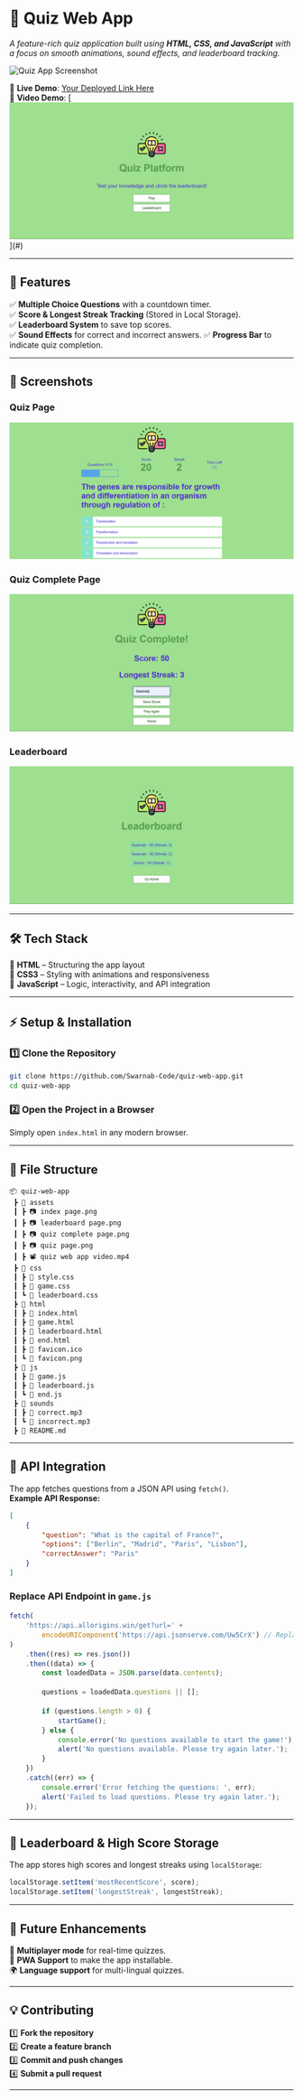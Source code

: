 # 📌 Quiz Web App

_A feature-rich quiz application built using **HTML, CSS, and JavaScript** with a focus on smooth animations, sound effects, and leaderboard tracking._

![Quiz App Screenshot](./assets/index%20page.png/800x400)

🔗 **Live Demo**: [Your Deployed Link Here](#)  
🎥 **Video Demo**: [[![Watch the demo](./assets/index%20page.png)](https://drive.google.com/file/d/1Exz1Xta3ncuTFjoghb-O2jRa5MTWeQG0/view?usp=drive_link)](#)

---

## 🚀 Features

✅ **Multiple Choice Questions** with a countdown timer.  
✅ **Score & Longest Streak Tracking** (Stored in Local Storage).  
✅ **Leaderboard System** to save top scores.  
✅ **Sound Effects** for correct and incorrect answers.
✅ **Progress Bar** to indicate quiz completion.

---

## 📸 Screenshots

### **Quiz Page**

![Quiz Page](./assets/quiz%20page.png)

### **Quiz Complete Page**

![Quiz Complete Page](./assets/quiz%20complete%20page.png)

### **Leaderboard**

![Leaderboard Page](./assets/leaderboard%20page.png)

---

## 🛠 Tech Stack

🔹 **HTML** – Structuring the app layout  
🔹 **CSS3** – Styling with animations and responsiveness  
🔹 **JavaScript** – Logic, interactivity, and API integration

---

## ⚡ Setup & Installation

### 1️⃣ Clone the Repository

```sh
git clone https://github.com/Swarnab-Code/quiz-web-app.git
cd quiz-web-app
```

### 2️⃣ Open the Project in a Browser

Simply open `index.html` in any modern browser.

---

## 📜 File Structure

```
📦 quiz-web-app
 ┣ 📂 assets
 ┃ ┣ 📷 index page.png
 ┃ ┣ 📷 leaderboard page.png
 ┃ ┣ 📷 quiz complete page.png
 ┃ ┣ 📷 quiz page.png
 ┃ ┣ 📽️ quiz web app video.mp4
 ┣ 📂 css
 ┃ ┣ 📄 style.css
 ┃ ┣ 📄 game.css
 ┃ ┗ 📄 leaderboard.css
 ┣ 📂 html
 ┃ ┣ 📄 index.html
 ┃ ┣ 📄 game.html
 ┃ ┣ 📄 leaderboard.html
 ┃ ┣ 📄 end.html
 ┃ ┣ 📄 favicon.ico
 ┃ ┗ 📄 favicon.png
 ┣ 📂 js
 ┃ ┣ 📄 game.js
 ┃ ┣ 📄 leaderboard.js
 ┃ ┗ 📄 end.js
 ┣ 📂 sounds
 ┃ ┣ 📄 correct.mp3
 ┃ ┗ 📄 incorrect.mp3
 ┣ 📄 README.md
```

---

## 📡 API Integration

The app fetches questions from a JSON API using `fetch()`.  
**Example API Response:**

```json
[
	{
		"question": "What is the capital of France?",
		"options": ["Berlin", "Madrid", "Paris", "Lisbon"],
		"correctAnswer": "Paris"
	}
]
```

### Replace API Endpoint in `game.js`

```js
fetch(
	'https://api.allorigins.win/get?url=' +
		encodeURIComponent('https://api.jsonserve.com/Uw5CrX') // Replace if needed
)
	.then((res) => res.json())
	.then((data) => {
		const loadedData = JSON.parse(data.contents);

		questions = loadedData.questions || [];

		if (questions.length > 0) {
			startGame();
		} else {
			console.error('No questions available to start the game!');
			alert('No questions available. Please try again later.');
		}
	})
	.catch((err) => {
		console.error('Error fetching the questions: ', err);
		alert('Failed to load questions. Please try again later.');
	});
```

---

## 💾 Leaderboard & High Score Storage

The app stores high scores and longest streaks using `localStorage`:

```js
localStorage.setItem('mostRecentScore', score);
localStorage.setItem('longestStreak', longestStreak);
```

---

## 🎯 Future Enhancements

🚀 **Multiplayer mode** for real-time quizzes.  
📱 **PWA Support** to make the app installable.  
🌍 **Language support** for multi-lingual quizzes.

---

## 💡 Contributing

1️⃣ **Fork the repository**  
2️⃣ **Create a feature branch**  
3️⃣ **Commit and push changes**  
4️⃣ **Submit a pull request**

---
